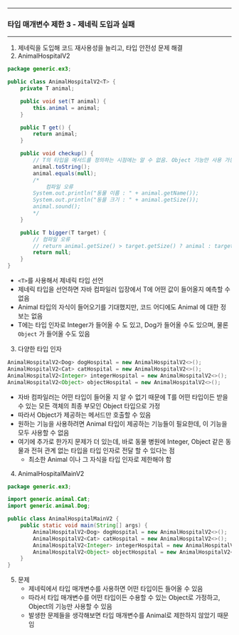 -----
### 타입 매개변수 제한 3 - 제네릭 도입과 실패
-----
1. 제네릭을 도입해 코드 재사용성을 늘리고, 타입 안전성 문제 해결
2. AnimalHospitalV2
```java
package generic.ex3;

public class AnimalHospitalV2<T> {
    private T animal;

    public void set(T animal) {
        this.animal = animal;
    }

    public T get() {
        return animal;
    }

    public void checkup() {
        // T의 타입을 메서드를 정의하는 시점에는 알 수 없음. Object 기능만 사용 가능
        animal.toString();
        animal.equals(null);
        /*
            컴파일 오류
        System.out.println("동물 이름 : " + animal.getName());
        System.out.println("동믈 크기 : " + animal.getSize());
        animal.sound();
        */
    }

    public T bigger(T target) {
        // 컴파일 오류
        // return animal.getSize() > target.getSize() ? animal : target;
        return null;
    }
}
```
  - ```<T>```를 사용해서 제네릭 타입 선언
  - 제네릭 타입을 선언하면 자바 컴파일러 입장에서 T에 어떤 값이 들어올지 예측할 수 없음
  - Animal 타입의 자식이 들어오기를 기대했지만, 코드 어디에도 Animal 에 대한 정보는 없음
  - T에는 타입 인자로 Integer가 들어올 수 도 있고, Dog가 들어올 수도 있으며, 물론 `Object` 가 들어올 수도 있음

3. 다양한 타입 인자
```java
AnimalHospitalV2<Dog> dogHospital = new AnimalHospitalV2<>();
AnimalHospitalV2<Cat> catHospital = new AnimalHospitalV2<>();
AnimalHospitalV2<Integer> integerHospital = new AnimalHospitalV2<>();
AnimalHospitalV2<Object> objectHospital = new AnimalHospitalV2<>();
```
  - 자바 컴파일러는 어떤 타입이 들어올 지 알 수 없기 때문에 T를 어떤 타입이든 받을 수 있는 모든 객체의 최종 부모인 Object 타입으로 가정
  - 따라서 Object가 제공하는 메서드만 호출할 수 있음
  - 원하는 기능을 사용하려면 Animal 타입이 제공하는 기능들이 필요한데, 이 기능을 모두 사용할 수 없음
  - 여기에 추가로 한가지 문제가 더 있는데, 바로 동물 병원에 Integer, Object 같은 동물과 전혀 관계 없는 타입을 타입 인자로 전달 할 수 있다는 점
    + 최소한 Animal 이나 그 자식을 타입 인자로 제한해야 함

4. AnimalHospitalMainV2
```java
package generic.ex3;

import generic.animal.Cat;
import generic.animal.Dog;

public class AnimalHospitalMainV2 {
    public static void main(String[] args) {
        AnimalHospitalV2<Dog> dogHospital = new AnimalHospitalV2<>();
        AnimalHospitalV2<Cat> catHospital = new AnimalHospitalV2<>();
        AnimalHospitalV2<Integer> integerHospital = new AnimalHospitalV2<>();
        AnimalHospitalV2<Object> objectHospital = new AnimalHospitalV2<>();
    }
}
```

5. 문제
   - 제네릭에서 타입 매개변수를 사용하면 어떤 타입이든 들어올 수 있음
   - 따라서 타입 매개변수를 어떤 타입이든 수용할 수 있는 Object로 가정하고, Object의 기능만 사용할 수 있음
   - 발생한 문제들을 생각해보면 타입 매개변수를 Animal로 제한하지 않았기 때문임
